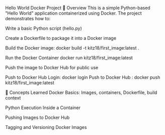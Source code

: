 Hello World Docker Project
📌 Overview
This is a simple Python-based "Hello World" application containerized using Docker.
The project demonstrates how to:

Write a basic Python script (hello.py)

Create a Dockerfile to package it into a Docker image

Build the Docker image:
docker build -t kitz18/first_image:latest .

Run the Docker Container
docker run kitz18/first_image:latest 

Push the image to Docker Hub for public use 

Push to Docker Hub
Login: docker login
Push to Docker Hub : docker push kitz18/first_image:latest 


🎯 Concepts Learned
Docker Basics: Images, containers, Dockerfile, build context

Python Execution Inside a Container

Pushing Images to Docker Hub

Tagging and Versioning Docker Images
